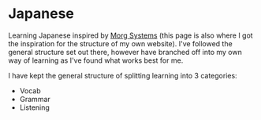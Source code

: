 # Japanese

Learning Japanese inspired by [Morg Systems](https://morg.systems/58465ab9) (this page is also where I got the inspiration for the structure of my own website). I've followed the general structure set out there, however have branched off into my own way of learning as I've found what works best for me.

I have kept the general structure of splitting learning into 3 categories:

* Vocab
* Grammar
* Listening
